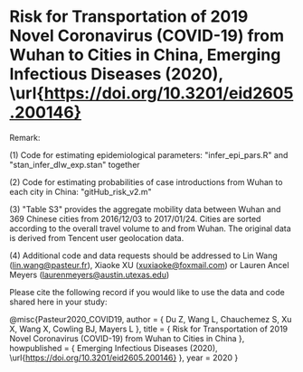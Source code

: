 # Risk for Transportation of 2019 Novel Coronavirus (COVID-19) from Wuhan to Cities in China, Emerging Infectious Diseases (2020), \url{https://doi.org/10.3201/eid2605.200146}

Remark:

(1) Code for estimating epidemiological parameters: "infer_epi_pars.R" and "stan_infer_dIw_exp.stan" together

(2) Code for estimating probabilities of case introductions from Wuhan to each city in China: "gitHub_risk_v2.m"

(3) "Table S3" provides the aggregate mobility data between Wuhan and 369 Chinese cities from 2016/12/03 to 2017/01/24. Cities are sorted according to the overall travel volume to and from Wuhan. The original data is derived from Tencent user geolocation data.

(4) Additional code and data requests should be addressed to Lin Wang (lin.wang@pasteur.fr), Xiaoke XU (xuxiaoke@foxmail.com) or Lauren Ancel Meyers (laurenmeyers@austin.utexas.edu)

Please cite the following record if you would like to use the data and code shared here in your study:

@misc{Pasteur2020_COVID19,
author = { Du Z, Wang L, Chauchemez S, Xu X, Wang X, Cowling BJ, Mayers L },
title  = { Risk for Transportation of 2019 Novel Coronavirus (COVID-19) from Wuhan to Cities in China },
howpublished = { Emerging Infectious Diseases (2020), \url{https://doi.org/10.3201/eid2605.200146} },
year = 2020
}
